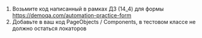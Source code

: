 1. Возьмите код написанный в рамках ДЗ (14_4) для формы https://demoqa.com/automation-practice-form
2. Добавьте в ваш код PageObjects / Components, в тестовом классе не должно остаться локаторов
